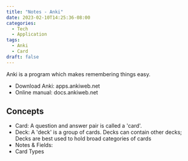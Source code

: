 ```yaml
---
title: "Notes - Anki"
date: 2023-02-10T14:25:36-08:00
categories:
  - Tech
  - Application
tags:
  - Anki
  - Card
draft: false
---
```


Anki is a program which makes remembering things easy. 

* Download Anki: apps.ankiweb.net
* Online manual: docs.ankiweb.net

## Concepts
* Card: A question and answer pair is called a 'card'.
* Deck: A 'deck' is a group of cards. Decks can contain other decks; Decks are best used to hold broad categories of cards
* Notes & Fields:
* Card Types